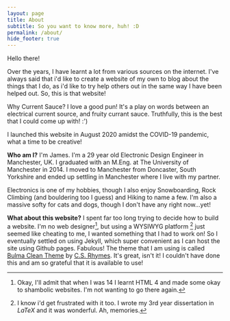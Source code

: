```yaml
---
layout: page
title: About
subtitle: So you want to know more, huh! :D
permalink: /about/
hide_footer: true
---
```


Hello there! 

Over the years, I have learnt a lot from various sources on the internet. I've always said that i'd like to create a website of my own to blog about the things that I do, as i'd like to try help others out in the same way I have been helped out. So, this is that website!

Why Current Sauce? I love a good pun! It's a play on words between an electrical current source, and fruity currant sauce. Truthfully, this is the best that I could come up with! :')

I launched this website in August 2020 amidst the COVID-19 pandemic, what a time to be creative!

**Who am I?**
I'm James. I'm a 29 year old Electronic Design Engineer in Manchester, UK.
I graduated with an M.Eng. at The University of Manchester in 2014. I moved to Manchester from Doncaster, South Yorkshire and ended up settling in Manchester where I live with my partner.

Electronics is one of my hobbies, though I also enjoy Snowboarding, Rock Climbing (and bouldering too I guess) and Hiking to name a few. I'm also a massive softy for cats and dogs, though I don't have any right now...yet!

**What about this website?**
I spent far too long trying to decide how to build a website. I'm no web designer[^1], but using a WYSIWYG platform [^2] just seemed like cheating to me, I wanted something that I had to work on!
So I eventually settled on using Jekyll, which super convenient as I can host the site using Github pages. Fabulous! The theme that I am using is called [Bulma Clean Theme](https://github.com/chrisrhymes/bulma-clean-theme) by [C.S. Rhymes](https://www.csrhymes.com). It's great, isn't it! I couldn't have done this and am so grateful that it is available to use!




[^1]: Okay, I'll admit that when I was 14 I learnt HTML 4 and made some okay to shambolic websites. I'm not wanting to go there again.
[^2]: I know i'd get frustrated with it too. I wrote my 3rd year dissertation in *LaTeX* and it was wonderful. Ah, memories.